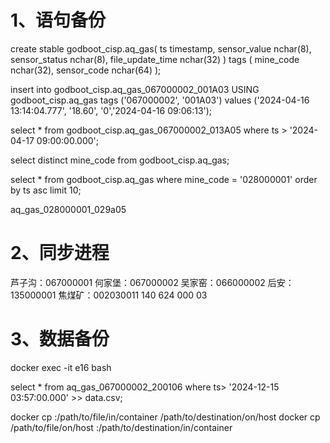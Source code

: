 
# 1、语句备份
create stable godboot_cisp.aq_gas(
	ts timestamp, 
	sensor_value nchar(8), 
	sensor_status nchar(8), 
	file_update_time nchar(32)
) tags (
	mine_code nchar(32), 
	sensor_code nchar(64)
);


insert into godboot_cisp.aq_gas_067000002_001A03 USING godboot_cisp.aq_gas tags ('067000002', '001A03') values ('2024-04-16 13:14:04.777', '18.60', '0','2024-04-16 09:06:13');


select * from  godboot_cisp.aq_gas_067000002_013A05 where ts > '2024-04-17 09:00:00.000';

select distinct mine_code from  godboot_cisp.aq_gas;

select * from  godboot_cisp.aq_gas where mine_code = '028000001' order by ts asc limit 10;

aq_gas_028000001_029a05
# 2、同步进程

芦子沟：067000001
何家堡：067000002
吴家窑：066000002
后安：135000001
焦煤矿：002030011
140 624 000 03



# 3、数据备份
docker exec -it e16 bash

select * from aq_gas_067000002_200106 where ts> '2024-12-15 03:57:00.000' >> data.csv;

docker cp <containerId>:/path/to/file/in/container /path/to/destination/on/host
docker cp /path/to/file/on/host <containerId>:/path/to/destination/in/container